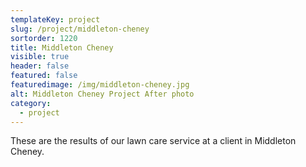 ```yaml
---
templateKey: project
slug: /project/middleton-cheney
sortorder: 1220
title: Middleton Cheney
visible: true
header: false
featured: false
featuredimage: /img/middleton-cheney.jpg
alt: Middleton Cheney Project After photo
category:
  - project
---
```


These are the results of our lawn care service at a client in Middleton Cheney.
